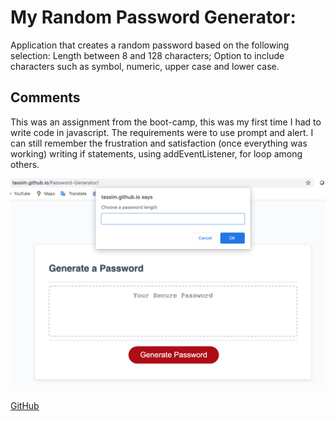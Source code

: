 # My Random Password Generator:

Application that creates a random password based on the following selection:
Length between 8 and 128 characters;
Option to include characters such as symbol, numeric, upper case and lower case.

## Comments

This was an assignment from the boot-camp, this was my first time I had to write code in javascript. The requirements were to use prompt and alert. I can still remember the frustration and satisfaction (once everything was working) writing if statements, using addEventListener, for loop among others.

![Password Generator](./assets/img/passwordGenerator.png)

[GitHub](https://tassim.github.io/Password-Generator/)
